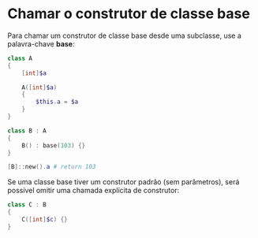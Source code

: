 # Chamar o construtor de classe base

Para chamar um construtor de classe base desde uma subclasse, use a palavra-chave **base**:

```PowerShell
class A 
{
    [int]$a

    A([int]$a)
    {
        $this.a = $a
    }
}

class B : A
{
    B() : base(103) {}
}

[B]::new().a # return 103
```

Se uma classe base tiver um construtor padrão (sem parâmetros), será possível omitir uma chamada explícita de construtor:

```PowerShell
class C : B
{
    C([int]$c) {}
}
```

<!--HONumber=Aug16_HO3-->


